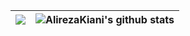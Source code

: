|![](https://github-readme-stats.vercel.app/api/top-langs/?username=alireza-kiani&layout=compact)|![AlirezaKiani's github stats](https://github-readme-stats.vercel.app/api?username=alireza-kiani&show_icons=true&theme=dark)|
|---|---|

